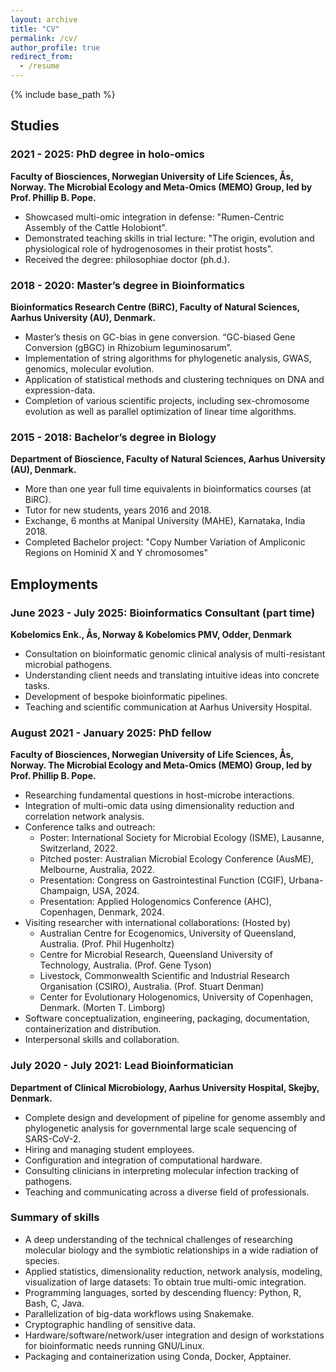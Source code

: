 ```yaml
---
layout: archive
title: "CV"
permalink: /cv/
author_profile: true
redirect_from:
  - /resume
---
```


{% include base_path %}


## Studies

### 2021 - 2025: PhD degree in holo-omics

**Faculty of Biosciences, Norwegian University of Life Sciences, Ås, Norway. The Microbial Ecology and Meta-Omics (MEMO) Group, led by Prof. Phillip B. Pope.**
  - Showcased multi-omic integration in defense: "Rumen-Centric Assembly of the Cattle Holobiont".
  - Demonstrated teaching skills in trial lecture: "The origin, evolution and physiological role of hydrogenosomes in their protist hosts".
  - Received the degree: philosophiae doctor (ph.d.).

### 2018 - 2020: Master’s degree in Bioinformatics

**Bioinformatics Research Centre (BiRC), Faculty of Natural Sciences, Aarhus University (AU), Denmark.**
  - Master’s thesis on GC-bias in gene conversion. “GC-biased Gene Conversion (gBGC) in Rhizobium leguminosarum”.
  - Implementation of string algorithms for phylogenetic analysis, GWAS, genomics, molecular evolution.
  - Application of statistical methods and clustering techniques on DNA and expression-data.
  - Completion of various scientific projects, including sex-chromosome evolution as well as parallel optimization of linear time algorithms.


### 2015 - 2018: Bachelor’s degree in Biology

**Department of Bioscience, Faculty of Natural Sciences, Aarhus University (AU), Denmark.**
  - More than one year full time equivalents in bioinformatics courses (at BiRC).
  - Tutor for new students, years 2016 and 2018.
  - Exchange, 6 months at Manipal University (MAHE), Karnataka, India 2018.
  - Completed Bachelor project: "Copy Number Variation of Ampliconic Regions on Hominid X and Y chromosomes" 


## Employments

### June 2023 - July 2025: Bioinformatics Consultant (part time)

**Kobelomics Enk., Ås, Norway & Kobelomics PMV, Odder, Denmark**
  - Consultation on bioinformatic genomic clinical analysis of multi-resistant microbial pathogens.
  - Understanding client needs and translating intuitive ideas into concrete tasks.
  - Development of bespoke bioinformatic pipelines.
  - Teaching and scientific communication at Aarhus University Hospital.


### August 2021 - January 2025: PhD fellow

**Faculty of Biosciences, Norwegian University of Life Sciences, Ås, Norway.
The Microbial Ecology and Meta-Omics (MEMO) Group, led by Prof. Phillip B. Pope.**
  - Researching fundamental questions in host-microbe interactions.
  - Integration of multi-omic data using dimensionality reduction and correlation network analysis.
  - Conference talks and outreach:
    - Poster: International Society for Microbial Ecology (ISME), Lausanne, Switzerland, 2022.
    - Pitched poster: Australian Microbial Ecology Conference (AusME), Melbourne, Australia, 2022.
    - Presentation: Congress on Gastrointestinal Function (CGIF), Urbana-Champaign, USA, 2024.
    - Presentation: Applied Hologenomics Conference (AHC), Copenhagen, Denmark, 2024.
  - Visiting researcher with international collaborations: (Hosted by)
    - Australian Centre for Ecogenomics, University of Queensland, Australia. (Prof. Phil Hugenholtz)
    - Centre for Microbial Research, Queensland University of Technology, Australia. (Prof. Gene Tyson)
    - Livestock, Commonwealth Scientific and Industrial Research Organisation (CSIRO), Australia. (Prof. Stuart Denman)
    - Center for Evolutionary Hologenomics, University of Copenhagen, Denmark. (Morten T. Limborg)
  - Software conceptualization, engineering, packaging, documentation, containerization and distribution.
  - Interpersonal skills and collaboration.


### July 2020 - July 2021: Lead Bioinformatician

**Department of Clinical Microbiology, Aarhus University Hospital, Skejby, Denmark.**
  - Complete design and development of pipeline for genome assembly and phylogenetic analysis for governmental large scale sequencing of SARS-CoV-2.
  - Hiring and managing student employees.
  - Configuration and integration of computational hardware.
  - Consulting clinicians in interpreting molecular infection tracking of pathogens.
  - Teaching and communicating across a diverse field of professionals.



### Summary of skills
  - A deep understanding of the technical challenges of researching molecular biology and the symbiotic relationships in a wide radiation of species.
  - Applied statistics, dimensionality reduction, network analysis, modeling, visualization of large datasets: To obtain true multi-omic integration.
  - Programming languages, sorted by descending fluency: Python, R, Bash, C, Java.
  - Parallelization of big-data workflows using Snakemake.
  - Cryptographic handling of sensitive data.
  - Hardware/software/network/user integration and design of workstations for bioinformatic needs running GNU/Linux.
  - Packaging and containerization using Conda, Docker, Apptainer.
